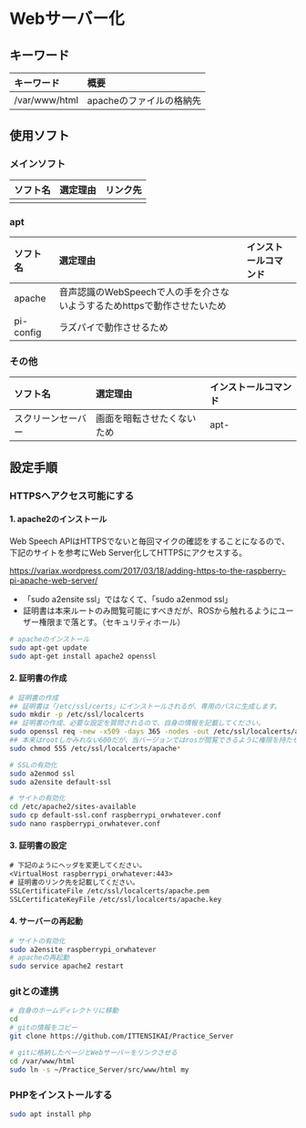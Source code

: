 # Webサーバー化

<link rel="stylesheet" type="text/css" href="_assets/style.less">

## キーワード
| キーワード    | 概要                     |
| :------------ | :----------------------- |
| /var/www/html | apacheのファイルの格納先 |

## 使用ソフト

### メインソフト

| ソフト名 | 選定理由 | リンク先 |
| :------- | :------- | :------- |
|          |          |          |

### apt

| ソフト名  | 選定理由                                                                 | インストールコマンド |
| :-------- | :----------------------------------------------------------------------- | :------------------- |
| apache    | 音声認識のWebSpeechで人の手を介さないようするためhttpsで動作させたいため |                      |
| pi-config | ラズパイで動作させるため                                                 |                      |

### その他

| ソフト名           | 選定理由                           | インストールコマンド |
| :----------------- | :--------------------------------- | :------------------- |
| スクリーンセーバー | 画面を暗転させたくないため         | apt-                 |


## 設定手順

### HTTPSへアクセス可能にする

#### 1. apache2のインストール

Web Speech APIはHTTPSでないと毎回マイクの確認をすることになるので、下記のサイトを参考にWeb Server化してHTTPSにアクセスする。

https://variax.wordpress.com/2017/03/18/adding-https-to-the-raspberry-pi-apache-web-server/

- 「sudo a2ensite ssl」ではなくて、「sudo a2enmod ssl」
- 証明書は本来ルートのみ閲覧可能にすべきだが、ROSから触れるようにユーザー権限まで落とす。（セキュリティホール）

``` bash
# apacheのインストール
sudo apt-get update
sudo apt-get install apache2 openssl
```

#### 2. 証明書の作成

``` bash
# 証明書の作成
## 証明書は「/etc/ssl/certs」にインストールされるが、専用のパスに生成します。
sudo mkdir -p /etc/ssl/localcerts
## 証明書の作成、必要な設定を質問されるので、自身の情報を記載してください。
sudo openssl req -new -x509 -days 365 -nodes -out /etc/ssl/localcerts/apache.pem -keyout /etc/ssl/localcerts/apache.key
## 本来はrootしかみれない600だが、当バージョンではrosが閲覧できるように権限を持たせる。
sudo chmod 555 /etc/ssl/localcerts/apache*

# SSLの有効化
sudo a2enmod ssl
sudo a2ensite default-ssl

# サイトの有効化
cd /etc/apache2/sites-available
sudo cp default-ssl.conf raspberrypi_orwhatever.conf
sudo nano raspberrypi_orwhatever.conf
```

#### 3. 証明書の設定


```txt
# 下記のようにヘッダを変更してください。
<VirtualHost raspberrypi_orwhatever:443>
# 証明書のリンク先を記載してください。
SSLCertificateFile /etc/ssl/localcerts/apache.pem
SSLCertificateKeyFile /etc/ssl/localcerts/apache.key
```


#### 4. サーバーの再起動

```bash
# サイトの有効化
sudo a2ensite raspberrypi_orwhatever
# apacheの再起動
sudo service apache2 restart
```

### gitとの連携

```bash
# 自身のホームディレクトリに移動
cd
# gitの情報をコピー
git clone https://github.com/ITTENSIKAI/Practice_Server

# gitに格納したページとWebサーバーをリンクさせる
cd /var/www/html
sudo ln -s ~/Practice_Server/src/www/html my
```




### PHPをインストールする

```bash
sudo apt install php
```
